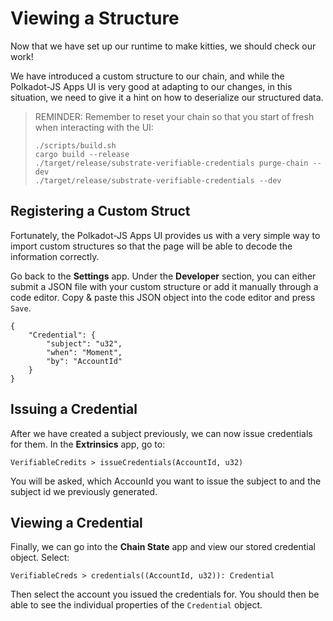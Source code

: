Viewing a Structure
===

Now that we have set up our runtime to make kitties, we should check our work!

We have introduced a custom structure to our chain, and while the Polkadot-JS Apps UI is very good at adapting to our changes, in this situation, we need to give it a hint on how to deserialize our structured data.

> REMINDER: Remember to reset your chain so that you start of fresh when interacting with the UI:
>
> ```
> ./scripts/build.sh
> cargo build --release
> ./target/release/substrate-verifiable-credentials purge-chain --dev
> ./target/release/substrate-verifiable-credentials --dev
> ```

## Registering a Custom Struct

Fortunately, the Polkadot-JS Apps UI provides us with a very simple way to import custom structures so that the page will be able to decode the information correctly.

Go back to the **Settings** app. Under the **Developer** section, you can either submit a JSON file with your custom structure or add it manually through a code editor. Copy & paste this JSON object into the code editor and press `Save`.

```
{
    "Credential": {
        "subject": "u32",
        "when": "Moment",
        "by": "AccountId"
    }
}
```

## Issuing a Credential

After we have created a subject previously, we can now issue credentials for them. In the **Extrinsics** app, go to:

```
VerifiableCredits > issueCredentials(AccountId, u32)
```
You will be asked, which AccounId you want to issue the subject to and the subject id we previously generated.

## Viewing a Credential

Finally, we can go into the **Chain State** app and view our stored credential object. Select:

```
VerifiableCreds > credentials((AccountId, u32)): Credential
```

Then select the account you issued the credentials for. You should then be able to see the individual properties of the `Credential` object.
